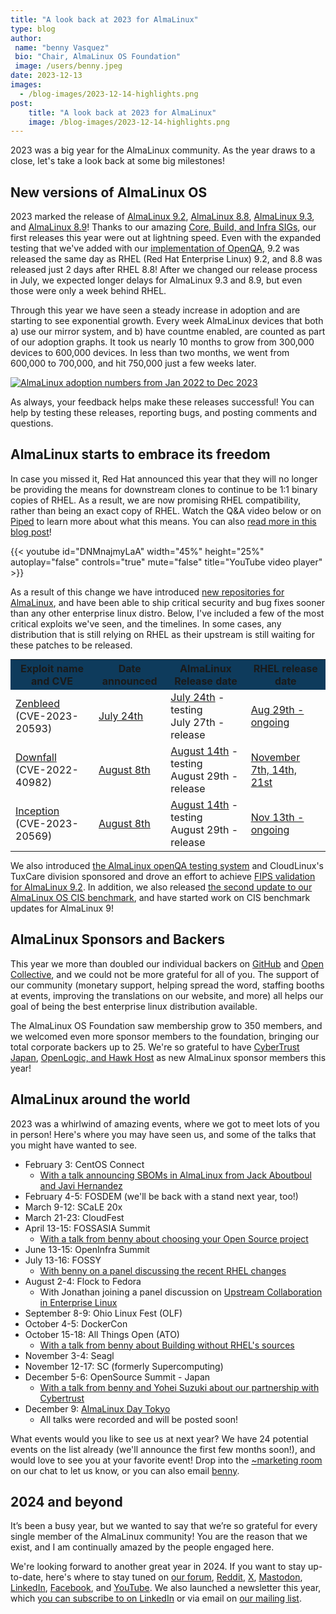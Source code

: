 ```yaml
---
title: "A look back at 2023 for AlmaLinux"
type: blog
author: 
 name: "benny Vasquez"
 bio: "Chair, AlmaLinux OS Foundation"
 image: /users/benny.jpeg
date: 2023-12-13
images:
  - /blog-images/2023-12-14-highlights.png
post: 
    title: "A look back at 2023 for AlmaLinux"
    image: /blog-images/2023-12-14-highlights.png
---
```


2023 was a big year for the AlmaLinux community. As the year draws to a close, let's take a look back at some big milestones!

## New versions of AlmaLinux OS

2023 marked the release of [AlmaLinux 9.2](https://almalinux.org/blog/almalinux-92-now-available/), [AlmaLinux 8.8](https://almalinux.org/blog/almalinux-88-now-available/), [AlmaLinux 9.3](https://almalinux.org/blog/2023-11-13-announcing-93-stable/), and [AlmaLinux 8.9](https://almalinux.org/blog/2023-11-21-announcing-89-stable/)! Thanks to our amazing [Core, Build, and Infra SIGs](https://wiki.almalinux.org/sigs/), our first releases this year were out at lightning speed. Even with the expanded testing that we've added with our [implementation of OpenQA](https://almalinux.org/blog/almalinux-os-brings-openqa-to-rhel/), 9.2 was released the same day as RHEL (Red Hat Enterprise Linux) 9.2, and 8.8 was released just 2 days after RHEL 8.8! After we changed our release process in July, we expected longer delays for AlmaLinux 9.3 and 8.9, but even those were only a week behind RHEL.

Through this year we have seen a steady increase in adoption and are starting to see exponential growth. Every week AlmaLinux devices that both a) use our mirror system, and b) have countme enabled, are counted as part of our adoption graphs. It took us nearly 10 months to grow from 300,000 devices to 600,000 devices. In less than two months, we went from 600,000 to 700,000, and hit 750,000 just a few weeks later.

<a href="https://jonathanspw.fedorapeople.org/alma/2023-12-10/2023-12-10-almalinux_baseos_systems-timeseries-line-variant.png"><img style="max-width:600px;" src="/blog-images/2023-12-10-almalinux_baseos_systems-timeseries-line-variant.png" alt="AlmaLinux adoption numbers from Jan 2022 to Dec 2023"></a>

As always, your feedback helps make these releases successful! You can help by testing these releases, reporting bugs, and posting comments and questions.

## AlmaLinux starts to embrace its freedom

In case you missed it, Red Hat announced this year that they will no longer be providing the means for downstream clones to continue to be 1:1 binary copies of RHEL. As a result, we are now promising RHEL compatibility, rather than being an exact copy of RHEL. Watch the Q&A video below or on [Piped](https://piped.video/watch?v=DNMnajmyLaA) to learn more about what this means. You can also [read more in this blog post](https://almalinux.org/blog/future-of-almalinux/)!

{{< youtube id="DNMnajmyLaA" width="45%" height="25%" autoplay="false" controls="true" mute="false" title="YouTube video player" >}}

As a result of this change we have introduced [new repositories for AlmaLinux](https://almalinux.org/blog/new-repositories-for-almalinux-os-synergy-and-testing/), and have been able to ship critical security and bug fixes sooner than any other enterprise linux distro. Below, I've included a few of the most critical exploits we've seen, and the timelines. In some cases, any distribution that is still relying on RHEL as their upstream is still waiting for these patches to be released.

<section>
        <table style="margin: auto;">
          <tbody>
            <tr style="background-color: #0e3b5c;">
              <th>Exploit name and CVE</th>
              <th>Date announced</th>
              <th>AlmaLinux Release date</th>
              <th>RHEL release date</th>
            </tr>
			<tr>
				<td><a href="https://lock.cmpxchg8b.com/zenbleed.html">Zenbleed</a> (CVE-2023-20593)</td>
				<td><a href="https://www.openwall.com/lists/oss-security/2023/07/24/1">July 24th</a></td>
				<td><a href="https://almalinux.org/blog/zenbleed-patch-call-for-testing/">July 24th</a> - testing<br>July 27th - release</td>
				<td><a href="https://access.redhat.com/security/cve/CVE-2023-20593">Aug 29th - ongoing</a></td>
			</tr>
			<tr>
				<td><a href="https://downfall.page/">Downfall</a> (CVE-2022-40982)</td>
				<td><a href="https://www.openwall.com/lists/oss-security/2023/08/08/5">August 8th</a></td>
				<td><a href="https://almalinux.org/blog/testers-needed-for-updated-packages-intel-and-amd-cpus-affected/">August 14th</a> - testing<br>August 29th - release</td>
				<td><a href="https://access.redhat.com/security/cve/cve-2022-40982">November 7th, 14th, 21st</a></td>
			</tr>
			<tr>
				<td><a href="https://www.amd.com/en/resources/product-security/bulletin/amd-sb-7005.html">Inception</a> (CVE-2023-20569)</td>
				<td><a href="https://www.openwall.com/lists/oss-security/2023/08/08/4">August 8th</a></td>
				<td><a href="https://almalinux.org/blog/testers-needed-for-updated-packages-intel-and-amd-cpus-affected/">August 14th</a> - testing<br>August 29th - release</td>
				<td><a href="https://access.redhat.com/security/cve/CVE-2023-20569">Nov 13th - ongoing</a></td>
			</tr>
          </tbody>
        </table>
</section>


We also introduced [the AlmaLinux openQA testing system](https://almalinux.org/blog/almalinux-os-brings-openqa-to-rhel/) and CloudLinux's TuxCare division sponsored and drove an effort to achieve [FIPS validation for AlmaLinux 9.2](https://almalinux.org/blog/2023-09-19-fips-validation-for-almalinux/). In addition, we also released [the second update to our AlmaLinux OS CIS benchmark](https://almalinux.org/blog/2023-11-28-cis-benchmarks-update/), and have started work on CIS benchmark updates for AlmaLinux 9!

## AlmaLinux Sponsors and Backers

This year we more than doubled our individual backers on [GitHub](https://github.com/AlmaLinux/) and [Open Collective](https://opencollective.com/almalinux-os-foundation), and we could not be more grateful for all of you. The support of our community (monetary support, helping spread the word, staffing booths at events, improving the translations on our website, and more) all helps our goal of being the best enterprise linux distribution available. 

The AlmaLinux OS Foundation saw membership grow to 350 members, and we welcomed even more sponsor members to the foundation, bringing our total corporate backers up to 25. We're so grateful to have [CyberTrust Japan](https://almalinux.org/blog/cybertrust-joins-almalinux/), [OpenLogic, and Hawk Host](https://almalinux.org/blog/welcoming-openlogic-hawkhost-almalinux-os-foundation/) as new AlmaLinux sponsor members this year!

## AlmaLinux around the world

2023 was a whirlwind of amazing events, where we got to meet lots of you in person! Here's where you may have seen us, and some of the talks that you might have wanted to see.

-   February 3: CentOS Connect 
    -   [With a talk announcing SBOMs in AlmaLinux from Jack Aboutboul and Javi Hernandez](https://youtu.be/TFrImmTPUOc?feature=shared)
-   February 4-5: FOSDEM (we'll be back with a stand next year, too!)
-   March 9-12: SCaLE 20x
-   March 21-23: CloudFest
-   April 13-15: FOSSASIA Summit
    -   [With a talk from benny about choosing your Open Source project](https://youtu.be/S4hMOOErgZg?si=Ev4BiAcJ2XgDD_ix)
-   June 13-15: OpenInfra Summit
-   July 13-16: FOSSY
	-   [With benny on a panel discussing the recent RHEL changes](https://youtu.be/PFMPjt_RgXA?si=0HS5gUxZ--NeK8UI)
-   August 2-4: Flock to Fedora
	-   With Jonathan joining a panel discussion on [Upstream Collaboration in Enterprise Linux](https://youtu.be/BpX87-eOqyc?si=U5ToNuM481wa1Eip)
-   September 8-9: Ohio Linux Fest (OLF)
-   October 4-5: DockerCon
-   October 15-18: All Things Open (ATO)
	-   [With a talk from benny about Building without RHEL's sources](https://youtu.be/Jjda39dlu7I?si=Szgwwtav1GjJR_Pd)
-   November 3-4: Seagl
-   November 12-17: SC (formerly Supercomputing)
-   December 5-6: OpenSource Summit - Japan
	-   [With a talk from benny and Yohei Suzuki about our partnership with Cybertrust](https://www.youtube.com/watch?v=cbELig5qTPE&t=1s)
-   December 9: [AlmaLinux Day Tokyo](https://almalinux.org/blog/2023-11-13-announcing-aldt/)
	-   All talks were recorded and will be posted soon!

What events would you like to see us at next year? We have 24 potential events on the list already (we'll announce the first few months soon!), and would love to see you at your favorite event! Drop into the [~marketing room](https://chat.almalinux.org/almalinux/channels/marketing) on our chat to let us know, or you can also email [benny](mailto:benny@almalinux.org).

## 2024 and beyond

It’s been a busy year, but we wanted to say that we’re so grateful for every single member of the AlmaLinux community! You are the reason that we exist, and I am continually amazed by the people engaged here. 

We're looking forward to another great year in 2024. If you want to stay up-to-date, here's where to stay tuned on [our forum](https://forums.almalinux.org/), [Reddit](https://www.reddit.com/r/AlmaLinux/), [X](https://twitter.com/AlmaLinux), [Mastodon](https://fosstodon.org/@almalinux/), [LinkedIn](https://www.linkedin.com/company/80320905/), [Facebook](https://www.facebook.com/AlmaLinux), and [YouTube](https://www.youtube.com/channel/UCt9lpkqUPp1FUEi9uqVlPQA). We also launched a newsletter this year, which [you can subscribe to on LinkedIn](https://www.linkedin.com/newsletters/almalinux-news-7123058222835376128/) or via email on [our mailing list](https://lists.almalinux.org/postorius/lists/newsletters.lists.almalinux.org/).
